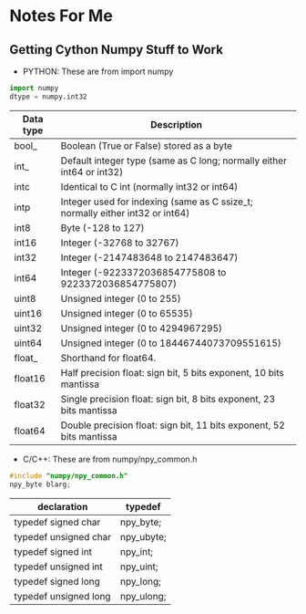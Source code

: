 # Notes For Me

## Getting Cython Numpy Stuff to Work

* PYTHON: These are from import numpy

```python
import numpy
dtype = numpy.int32
```

Data type | Description
---       | ---
bool_     | Boolean (True or False) stored as a byte
int_      | Default integer type (same as C long; normally either int64 or int32)
intc      | Identical to C int (normally int32 or int64)
intp      | Integer used for indexing (same as C ssize_t; normally either int32 or int64)
int8      | Byte (-128 to 127)
int16     | Integer (-32768 to 32767)
int32     | Integer (-2147483648 to 2147483647)
int64     | Integer (-9223372036854775808 to 9223372036854775807)
uint8     | Unsigned integer (0 to 255)
uint16    | Unsigned integer (0 to 65535)
uint32    | Unsigned integer (0 to 4294967295)
uint64    | Unsigned integer (0 to 18446744073709551615)
float_    | Shorthand for float64.
float16   | Half precision float: sign bit, 5 bits exponent, 10 bits mantissa
float32   | Single precision float: sign bit, 8 bits exponent, 23 bits mantissa
float64   | Double precision float: sign bit, 11 bits exponent, 52 bits mantissa

* C/C++: These are from numpy/npy_common.h

```c
#include "numpy/npy_common.h"
npy_byte blarg;
```

declaration           | typedef
---                   | ---
typedef signed char   | npy_byte;
typedef unsigned char | npy_ubyte;
typedef signed int    | npy_int;
typedef unsigned int  | npy_uint;
typedef signed long   | npy_long;
typedef unsigned long | npy_ulong;
